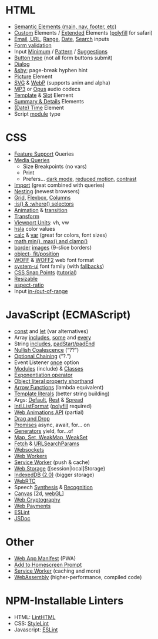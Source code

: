 
# HTML
  * [Semantic Elements (main, nav, footer, etc)](https://caniuse.com/html5semantic)
  * [Custom](https://developer.mozilla.org/en-US/docs/Web/Web_Components/Using_custom_elements) Elements / [Extended](https://developer.mozilla.org/en-US/docs/Web/HTML/Global_attributes/is) Elements ([polyfill](https://github.com/ungap/custom-elements#readme) for safari)
  * [Email, URL](https://caniuse.com/input-email-tel-url), [Range](https://developer.mozilla.org/en-US/docs/Web/HTML/Element/input/range), [Date](https://developer.mozilla.org/en-US/docs/Web/HTML/Element/input/date), [Search](https://developer.mozilla.org/en-US/docs/Web/HTML/Element/input/search) inputs
  * [Form validation](https://caniuse.com/form-validation)
  * Input [Minimum](https://caniuse.com/input-minlength) / [Pattern](https://caniuse.com/input-pattern) / [Suggestions ](https://caniuse.com/datalist)
  * [Button type](https://developer.mozilla.org/en-US/docs/Web/HTML/Element/button#attr-type) (not all form buttons submit)
  * [Dialog](https://caniuse.com/dialog)
  * [&amp;shy;](https://caniuse.com/css-hyphens) page-break hyphen hint
  * [Picture](https://caniuse.com/picture) Element
  * [SVG](https://caniuse.com/svg) & [WebP](https://caniuse.com/webp) (supports anim and alpha)
  * [MP3](https://caniuse.com/mp3) or [Opus](https://caniuse.com/?search=opus) audio codecs
  * [Template](https://caniuse.com/template) & [Slot](https://caniuse.com/mdn-html_elements_slot) Element
  * [Summary & Details](https://caniuse.com/details) Elements
  * [(Date) Time](https://caniuse.com/mdn-html_elements_time) Element
  * Script [module](https://caniuse.com/es6-module) type

# CSS
  * [Feature Support](https://caniuse.com/css-supports-api) Queries
  * [Media Queries](https://caniuse.com/css-mediaqueries)
    * Size Breakpoints (no vars)
    * Print
    * Prefers… [dark mode](https://developer.mozilla.org/en-US/docs/Web/CSS/@media/prefers-color-scheme), [reduced motion](https://developer.mozilla.org/en-US/docs/Web/CSS/@media/prefers-reduced-motion), [contrast](https://developer.mozilla.org/en-US/docs/Web/CSS/@media/prefers-contrast)
  * [Import](https://caniuse.com/mdn-css_at-rules_import) (great combined with queries)
  * [Nesting](https://caniuse.com/css-nesting) (newest browsers)
  * [Grid](https://caniuse.com/css-grid), [Flexbox](https://caniuse.com/flexbox), [Columns](https://caniuse.com/mdn-css_properties_columns)
  * [:is() & :where() selectors ](https://developer.mozilla.org/en-US/docs/Web/CSS/:where)
  * [Animation](https://caniuse.com/css-animation) & [transition](https://caniuse.com/mdn-css_properties_transition)
  * [Transform](https://caniuse.com/transforms2d)
  * [Viewport Units](https://caniuse.com/viewport-units): vh, vw
  * [hsla](https://caniuse.com/css3-colors) color values
  * [calc](https://caniuse.com/calc) & [var](https://caniuse.com/css-variables) (great for colors, font sizes)
  * [math min(), max() and clamp()](https://caniuse.com/css-math-functions)
  * [border](https://caniuse.com/border-image) [images](https://css-tricks.com/almanac/properties/b/border-image/) (9-slice borders)
  * [object- fit/position](https://caniuse.com/object-fit)
  * [WOFF](https://caniuse.com/woff) & [WOFF2](https://caniuse.com/woff2) web font format
  * [system-ui](https://caniuse.com/font-family-system-ui) font family (with [fallbacks](https://furbo.org/2018/03/28/system-fonts-in-css/))
  * [CSS Snap Points](https://caniuse.com/css-snappoints) ([tutorial](https://css-tricks.com/practical-css-scroll-snapping/))
  * [Resizable](https://caniuse.com/css-resize)
  * [aspect-ratio](https://developer.mozilla.org/en-US/docs/Web/CSS/aspect-ratio)
  * Input [in-/out-of-range](https://caniuse.com/css-in-out-of-range)

# JavaScript (ECMAScript)
  * [const](https://caniuse.com/const) and [let](https://caniuse.com/let) (var alternatives)
  * Array [includes](https://developer.mozilla.org/en-US/docs/Web/JavaScript/Reference/Global_Objects/Array/includes), [some](https://developer.mozilla.org/en-US/docs/Web/JavaScript/Reference/Global_Objects/Array/some) and [every](https://developer.mozilla.org/en-US/docs/Web/JavaScript/Reference/Global_Objects/Array/every)
  * String [includes](https://caniuse.com/es6-string-includes), [padStart/padEnd](https://caniuse.com/pad-start-end)
  * [Nullish Coalescence](https://caniuse.com/mdn-javascript_operators_nullish_coalescing) (“??”)
  * [Optional Chaining](https://caniuse.com/mdn-javascript_operators_optional_chaining) (“?.”)
  * Event Listener [once](https://developer.mozilla.org/en-US/docs/Web/API/EventTarget/addEventListener#once) option
  * [Modules](https://caniuse.com/#feat=es6-module) (include) & [Classes](https://caniuse.com/#feat=es6-class)
  * [Exponentiation operator](https://developer.mozilla.org/en-US/docs/Web/JavaScript/Reference/Operators/Exponentiation)
  * [Object literal property shorthand](https://developer.mozilla.org/en-US/docs/Web/JavaScript/Reference/Operators/Object_initializer)
  * [Arrow Functions](https://caniuse.com/arrow-functions) (lambda equivalent)
  * [Template literals](https://caniuse.com/template-literals) (better string building)
  * Args: [Default](https://caniuse.com/mdn-javascript_functions_default_parameters), [Rest](https://caniuse.com/rest-parameters) & [Spread](https://caniuse.com/mdn-javascript_operators_spread_spread_in_function_calls)
  * [Intl.ListFormat](https://developer.mozilla.org/en-US/docs/Web/JavaScript/Reference/Global_Objects/Intl/ListFormat) ([polyfill](https://github.com/wessberg/intl-list-format) required)
  * [Web Animations API](https://caniuse.com/web-animation) (partial)
  * [Drag and Drop](https://caniuse.com/dragndrop)
  * [Promises](https://caniuse.com/promises) async, await, for… on
  * [Generators](https://caniuse.com/es6-generators) yield, for…of
  * [Map, Set, WeakMap, WeakSet](https://medium.com/ecmascript-2015/es6-set-map-weak-a2aeb7e2d384)
  * [Fetch](https://caniuse.com/fetch) & [URLSearchParams](https://caniuse.com/urlsearchparams)
  * [Websockets](https://caniuse.com/websockets)
  * [Web Workers](https://caniuse.com/webworkers)
  * [Service Worker](https://caniuse.com/serviceworkers) (push & cache)
  * [Web Storage](https://caniuse.com/namevalue-storage) ([session|local]Storage)
  * [IndexedDB (2.0)](https://caniuse.com/indexeddb2) (bigger storage)
  * [WebRTC](https://caniuse.com/rtcpeerconnection)
  * Speech [Synthesis](https://caniuse.com/speech-synthesis) & [Recognition](https://caniuse.com/speech-recognition)
  * [Canvas](https://caniuse.com/canvas) [2d, [webGL](https://caniuse.com/webgl)]
  * [Web Cryptography](https://caniuse.com/cryptography)
  * [Web Payments](https://web.dev/payments/)
  * [ESLint](https://eslint.org/)
  * [JSDoc](https://jsdoc.app/)

# Other
  * [Web App Manifest](https://web.dev/add-manifest/) (PWA)
  * [Add to Homescreen Prompt](https://web.dev/customize-install/)
  * [Service Worker](https://developer.chrome.com/docs/workbox/service-worker-overview/) (caching and more)
  * [WebAssembly](https://caniuse.com/wasm) (higher-performance, compiled code)

# NPM-Installable Linters
  * HTML: [LintHTML](https://linthtml.vercel.app/)
  * CSS: [StyleLint](https://stylelint.io/)
  * Javascript: [ESLint](https://eslint.org/)
